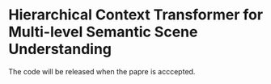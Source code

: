 # Hierarchical Context Transformer for Multi-level Semantic Scene Understanding
The code will be released when the papre is acccepted.
